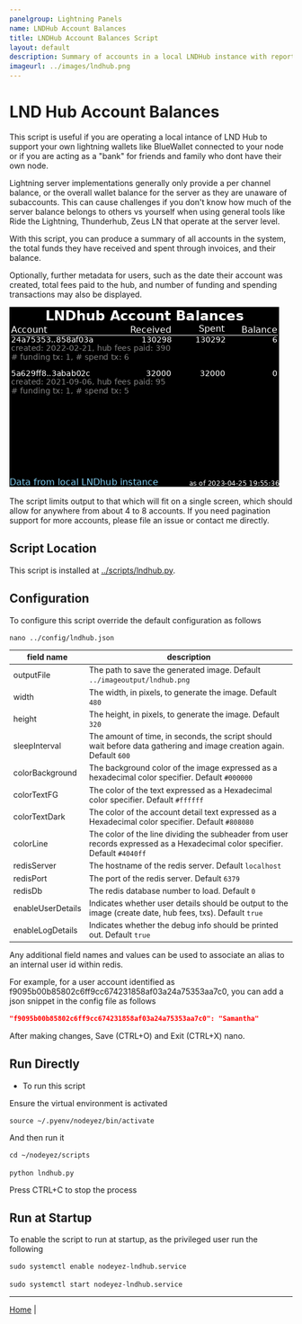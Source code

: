 ```yaml
---
panelgroup: Lightning Panels
name: LNDHub Account Balances
title: LNDHub Account Balances Script
layout: default
description: Summary of accounts in a local LNDHub instance with reporting of receives and spends, balance, and fees the hub has earned per account
imageurl: ../images/lndhub.png
---
```


# LND Hub Account Balances

This script is useful if you are operating a local intance of LND Hub to
support your own lightning wallets like BlueWallet connected to your node
or if you are acting as a "bank" for friends and family who dont have their
own node.  

Lightning server implementations generally only provide a per channel 
balance, or the overall wallet balance for the server as they are
unaware of subaccounts.  This can cause challenges if you don't know how
much of the server balance belongs to others vs yourself when using general
tools like Ride the Lightning, Thunderhub, Zeus LN that operate at the
server level.

With this script, you can produce a summary of all accounts in the system,
the total funds they have received and spent through invoices, and their
balance.

Optionally, further metadata for users, such as the date their account was
created, total fees paid to the hub, and number of funding and spending
transactions may also be displayed.

![sample image of lnd hub](../images/lndhub.png)

The script limits output to that which will fit on a single screen, which
should allow for anywhere from about 4 to 8 accounts.  If you need
pagination support for more accounts, please file an issue or contact
me directly.

## Script Location

This script is installed at
[../scripts/lndhub.py](../scripts/lndhub.py).

## Configuration

To configure this script override the default configuration as follows

```shell
nano ../config/lndhub.json
```

| field name | description |
| --- | --- |
| outputFile | The path to save the generated image. Default `../imageoutput/lndhub.png` |
| width | The width, in pixels, to generate the image. Default `480` |
| height | The height, in pixels, to generate the image. Default `320` |
| sleepInterval | The amount of time, in seconds, the script should wait before data gathering and image creation again. Default `600` |
| colorBackground | The background color of the image expressed as a hexadecimal color specifier. Default `#000000` |
| colorTextFG | The color of the text expressed as a Hexadecimal color specifier. Default `#ffffff` |
| colorTextDark | The color of the account detail text expressed as a Hexadecimal color specifier. Default `#808080` |
| colorLine | The color of the line dividing the subheader from user records expressed as a Hexadecimal color specifier. Default `#4040ff` |
| redisServer | The hostname of the redis server. Default `localhost` |
| redisPort | The port of the redis server. Default `6379` |
| redisDb | The redis database number to load. Default `0` |
| enableUserDetails | Indicates whether user details should be output to the image (create date, hub fees, txs). Default `true` |
| enableLogDetails | Indicates whether the debug info should be printed out. Default `true` |

Any additional field names and values can be used to associate an alias to an internal user id within redis.

For example, for a user account identified as f9095b00b85802c6ff9cc674231858af03a24a75353aa7c0, you can add a json
snippet in the config file as follows

```json
"f9095b00b85802c6ff9cc674231858af03a24a75353aa7c0": "Samantha"
```

After making changes, Save (CTRL+O) and Exit (CTRL+X) nano.

## Run Directly

* To run this script

Ensure the virtual environment is activated

```shell
source ~/.pyenv/nodeyez/bin/activate
```

And then run it

```shell
cd ~/nodeyez/scripts

python lndhub.py
```

Press CTRL+C to stop the process

## Run at Startup

To enable the script to run at startup, as the privileged user run the following

```shell
sudo systemctl enable nodeyez-lndhub.service

sudo systemctl start nodeyez-lndhub.service
```

---

[Home](../) | 

